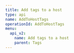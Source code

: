 ```yaml
---
title: Add tags to a host
type: api
name: AddToHostTags
operationId: AddToHostTags
menu:
  api_v2:
    name: Add tags to a host
    parent: Tags
---
```

